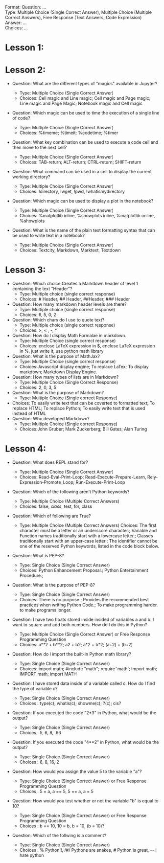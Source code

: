 Format:
Question: ...  
Type: Multiple Choice (Single Correct Answer),  Multiple Choice (Multiple Correct Answers), Free Response (Text Answers, Code Expression)
Answer: ...  
Choices: ...  

# Lesson 1:

# Lesson 2:

- Question: What are the different types of "magics" available in Jupyter?
  - Type: Multiple Choice (Single Correct Answer)
  - Choices: Cell magic and Line magic; Cell magic and Page magic; Line magic and Page Magic; Notebook magic and Cell magic

- Question: Which magic can be used to time the execution of a single line of code?
  - Type: Multiple Choice (Single Correct Answer)
  - Choices: %timeme; %timeit; %codetime; %timer

- Question: What key combination can be used to execute a code cell and then move to the next cell?
  - Type: Multiple Choice (Single Correct Answer)
  - Choices: TAB-return; ALT-return; CTRL-return; SHIFT-return

- Question: What command can be used in a cell to display the current working directory?
  - Type: Multiple Choice (Single Correct Answer)
  - Choices: !directory, !wget, !pwd, !whatismydirectory

- Question: Which magic can be used to display a plot in the notebook?
  - Type: Multiple Choice (Single Correct Answer)
  - Choices: %matplotlib inline, %showplots inline, %matplotlib online, %showplots

- Question: What is the name of the plain text formatting syntax that can be used to write text in a notebook?
  - Type: Multiple Choice (Single Correct Answer)
  - Choices: Textcity, Markdown, Marktext, Textdown

# Lesson 3:
- Question: Which choice Creates a Markdown header of level 1 containing the text "Header"?
  - Type: Multiple choice (single correct response)
  - Choices: # Header, ## Header, ##Header, ### Header
- Question: How many markdown header levels are there?
  - Type: Multiple choice (single correct response)
  - Choices: 6, 5, 0, 2
- Question: Which chars do I use to quote text?
  - Type: Multiple choice (single correct response)
  - Choices: >, < , -, *
- Question: How do I display Math Formalae in markdown.
  - Type: Multiple Choice (single correct response)
  - Choices: enclose LaTeX expression in $, enclose LaTeX expression in %, just write it, use python math library
- Question: What is the purpose of MathJax?
  - Type: Multiple Choice (single correct response)
  - Choices:Javascript display engine; To replace LaTex; To display markdown; Markdown Display Engine.
- Question: How many types of lists are in Markdown?
  - Type: Multiple Choice (Single Correct Response)
  - Choices: 2, 0, 3, 5
- Question: What is the purpose of Markdown?
  - Type: Multiple Choice (Single correct Response)
- Choices: To easily write text that can be coverted to formatted text; To replace HTML; To replace Python;  To easily write text that is used instead of HTML
- Question: Who developed Markdown?
  - Type: Multiple Choice (Single correct Response)
  - Choices:John Gruber; Mark Zuckerberg; Bill Gates; Alan Turing

# Lesson 4:
- Question: What does REPL stand for?
  - Type: Multiple Choice (Single Correct Answer)
  - Choices: Read-Eval-Print-Loop; Read-Execute-Prepare-Learn, Rely-Expression-Promote_Loop; Run-Execute-Print-Loop

- Question: Which of the following aren't Python keywords?
  - Type: Multiple Choice (Multiple Correct Answers)
  - Choices: false, _class_, test, for, class

- Question: Which of following are True?
  - Type: Multiple Choice (Multiple Correct Answers)
    Choices: The first character must be a letter or an underscore character.; Variable and Function names traditionally start with a lowercase letter.; Classes traditionally start with an upper-case letter.; The identifier cannot be one of the reserved Python keywords, listed in the code block below.

- Question: What is PEP-8?
  - Type: Single Choice (Single Correct Answer)
  - Choices: Python Enhancement Proposal.; Python Entertainment Procedure.;

- Question: What is the purpose of PEP-8?
  - Type: Single Choice (Single Correct Answer)
  - Choices: There is no purpose.; Provides the recommended best practices when writing Python Code.; To make programming harder. to make programs longer.

- Question: I have two floats stored inside insided of variables a and b. I want to square and add both numbers. How do I do this in Python?
  - Type: Multiple Choice (Single Correct Answer) or Free Response Programming Question
  - Choices: a\*\*2 + b\*\*2; a2 + b2; a\*2 + b\*2; (a+2) + (b+2)

- Question: How do I import the built-in Python math library?
  - Type: Single Choice (Single Correct Answer)
  - Choices: import math; #include "math"; require 'math'; Import math; IMPORT math; import MATH

- Question: I have stored data inside of a variable called c. How do I find the type of variable c?
  - Type: Single Choice (Single Correct Answer)
  - Choices : type(c); whatis(c); showme(c); ?(c); cis?

- Question: If you executed the code "2*3" in Python, what would be the output?
  - Type: Single Choice (Single Correct Answer)
  - Choices : 5, 6, 8, .66

- Question: If you executed the code "4\**2" in Python, what would be the output?
  - Type: Single Choice (Single Correct Answer)
  - Choices : 6, 8, 16, 2

- Question: How would you assign the value 5 to the variable "a"?
  - Type: Single Choice (Single Correct Answer) or Free Response Programming Question
  - Choices : 5 = a, a == 5, 5 == a, a = 5

- Question: How would you test whether or not the variable "b" is equal to 10?
  - Type: Single Choice (Single Correct Answer) or Free Response Programming Question
  - Choices : b == 10, 10 = b, b = 10, (b = 10)?

- Question: Which of the follwing is a comment?
  - Type: Single Choice (Single Correct Answer)
  - Choices : % Python!!, /#/ Pythons are snakes, # Python is great, -- I hate python
